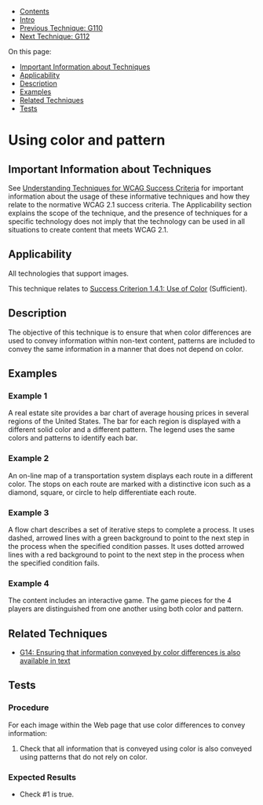 -   [Contents](https://www.w3.org/WAI/WCAG21/Techniques/#techniques "Table of Contents")
-   [Intro](https://www.w3.org/WAI/WCAG21/Techniques/#introduction "Introduction to Techniques")
-   [Previous Technique: G110](G110)
-   [Next Technique: G112](G112)

On this page:

-   [Important Information about Techniques](#important-information)
-   [Applicability](#applicability)
-   [Description](#description)
-   [Examples](#examples)
-   [Related Techniques](#related)
-   [Tests](#tests)

Using color and pattern
=======================

Important Information about Techniques
--------------------------------------

See [Understanding Techniques for WCAG Success Criteria](https://www.w3.org/WAI/WCAG21/Understanding/understanding-techniques) for important information about the usage of these informative techniques and how they relate to the normative WCAG 2.1 success criteria. The Applicability section explains the scope of the technique, and the presence of techniques for a specific technology does not imply that the technology can be used in all situations to create content that meets WCAG 2.1.

Applicability
-------------

All technologies that support images.

This technique relates to [Success Criterion 1.4.1: Use of Color](https://www.w3.org/WAI/WCAG21/Understanding/use-of-color) (Sufficient).

Description
-----------

The objective of this technique is to ensure that when color differences are used to convey information within non-text content, patterns are included to convey the same information in a manner that does not depend on color.

Examples
--------

### Example 1

A real estate site provides a bar chart of average housing prices in several regions of the United States. The bar for each region is displayed with a different solid color and a different pattern. The legend uses the same colors and patterns to identify each bar.

### Example 2

An on-line map of a transportation system displays each route in a different color. The stops on each route are marked with a distinctive icon such as a diamond, square, or circle to help differentiate each route.

### Example 3

A flow chart describes a set of iterative steps to complete a process. It uses dashed, arrowed lines with a green background to point to the next step in the process when the specified condition passes. It uses dotted arrowed lines with a red background to point to the next step in the process when the specified condition fails.

### Example 4

The content includes an interactive game. The game pieces for the 4 players are distinguished from one another using both color and pattern.

Related Techniques
------------------

-   [G14: Ensuring that information conveyed by color differences is also available in text](https://www.w3.org/WAI/WCAG21/Techniques/general/G14)

Tests
-----

### Procedure

For each image within the Web page that use color differences to convey information:

1.  Check that all information that is conveyed using color is also conveyed using patterns that do not rely on color.

### Expected Results

-   Check \#1 is true.
